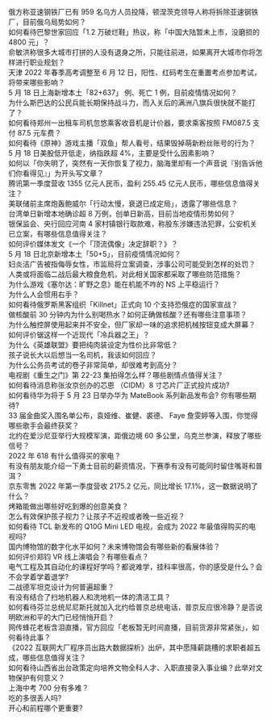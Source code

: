 俄方称亚速钢铁厂已有 959 名乌方人员投降，顿涅茨克领导人称将拆除亚速钢铁厂，目前俄乌局势如何？  
如何看待巴黎世家回应「1.2 万破烂鞋」热议，称「中国大陆暂未上市，没磨损的 4800 元」？  
俞敏洪称很多大城市打拼的人没有退身之所，只能往前进，如果离开大城市你将怎样进行职业规划？  
天津 2022 年春季高考调整至 6 月 12 日，阳性、红码考生在重置考点参加考试，将带来哪些影响？  
5 月 18 日上海新增本土「82+637」 例、死亡 1 例，目前疫情情况如何？  
为什么斯巴达的公民兵能长期保持战斗力，而入关后的满洲八旗兵很快就不能打了？  
如何看待郑州一出租车司机忽悠乘客收音机是计价器，要求乘客按照 FM087.5 支付 87.5 元车费？  
如何看待《原神》游戏主播「双鱼」帮人看号，结果毁掉萌新粉丝账号的行为？  
5 月 18 日美股低开低走，纳指跌超 4%，主要是受什么因素影响？  
如何以「你失明了，突然有一天你恢复了视力，脑海里却有一个声音说『别告诉他们你看得见』」为开头写文章？  
腾讯第一季度营收 1355 亿元人民币，盈利 255.45 亿元人民币，哪些信息值得关注？  
美联储前主席炮轰鲍威尔「行动太慢，衰退已成定局」，透露了哪些信息？  
台湾单日新增本地确诊超 8 万例，创单日新高，目前当地疫情形势如何？  
银保监会、央行回应河南 4 家村镇银行取款难，称股东涉嫌违法犯罪，公安机关已立案，有哪些信息值得关注？  
如何评价媒体发文《一个「顶流偶像」决定辞职？》？  
5 月 18 日北京新增本土「50+5」，目前疫情情况如何？  
妇炎洁广告被指侮辱女性，市监局将立案调查，涉事公司可能受到怎样的处罚？  
人类或将面临二战后最大粮食危机，对此相关国家都采取了哪些防范措施？  
为什么游戏《塞尔达：旷野之息》能在机能不咋的 NS 上平稳运行？  
为什么人会惯用右手？  
如何看待俄罗斯黑客组织「Killnet」正式向 10 个支持恐俄症的国家宣战？  
做核酸前 30 分钟内为什么别喝热水？如何正确做核酸？还有哪些注意事项？  
为什么触控屏使用起来并不安全，但厂家却一味的追求把机械按钮变成大屏幕？  
如何评价锯这样一个近现代「冷兵器之王」？  
为什么《英雄联盟》要把纯肉装设定为性价比非常低？  
孩子说长大以后想当一名司机，我该如何回应？  
为什么公务员考试的卷子非常简单，却很难考到高分？  
电视剧《重生之门》第 22-23 集拍得怎么样？哪些剧情点值得关注？  
如何看待消息称张汝京创办的芯恩 （CIDM）8 寸芯片厂正式投片成功?  
如何看待华为将于 5 月 23 日举办华为 MateBook 系列新品发布会? 你有哪些期待?  
33 届金曲奖入围名单公布，袁娅维、崔健、裘德、 Faye 詹雯婷等入围，你觉得哪些歌手会最终获奖？  
北约在爱沙尼亚举行大规模军演，距俄边境 60 多公里，乌克兰参演，释放了哪些信号？  
2022 年 618 有什么值得买的家电？  
有没有朋友能介绍一下勇士目前的薪资情况，下赛季有没有可能同时留住嘴哥和普洱？  
京东零售 2022 年第一季度营收 2175.2 亿元，同比增长 17.1%，这一数据说明了什么？  
烤箱能做出哪些好吃到爆的创意美食？  
怎么有效保护孩子视力？让孩子不近视或者晚一些近视？  
如何看待 TCL 新发布的 Q10G Mini LED 电视，会成为 2022 年最值得购买的电视吗?  
国内博物馆的数字化水平如何？未来博物馆会有哪些新的看展体验？  
如何评价郑钧 VR 线上演唱会？有哪些看点？  
电气工程及其自动化的课程好学吗？都说难学，挂科率很高，你的感受是什么？会不会学着学着退学?  
二战德军坦克设计为何普遍超重？  
有没有结合了扫地机器人和洗地机一体的清洁工具？  
如何看待芬兰总统尼尼斯托就加入北约给普京总统电话，普京反应很冷静？是否说明欧洲和平的大门已经悄悄开启？  
网传蜂花老板含泪直播，官方回应「老板暂无时间直播，目前货源非常紧张」，如何看待此事？  
《2022 互联网大厂程序员出路大数据探析》出炉，其中愿降薪跳槽的求职者超五成，哪些信息值得关注？  
如何看待山西省出台政策定向培养文物全科人才、入职直接录入事业编？此举对文物保护有何意义？  
上海中考 700 分有多难？  
吃的多很丢人吗?  
开心和前程哪个更重要?  

